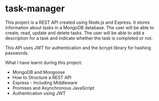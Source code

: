 # task-manager

This project is a REST API created using Node.js and Express. It stores information about tasks in a MongoDB database. The user will be able to create, read, update and delete tasks. The user will be able to add a description for a task and indicate whether the task is completed or not.

This API uses JWT for authentication and the bcrypt library for hashing passwords.

What I have learnt during this project:
  - MongoDB and Mongoose
  - How to Structure a REST API
  - Express - Including Middleware
  - Promises and Asynchronous JavaScript
  - Authentication using JWT
